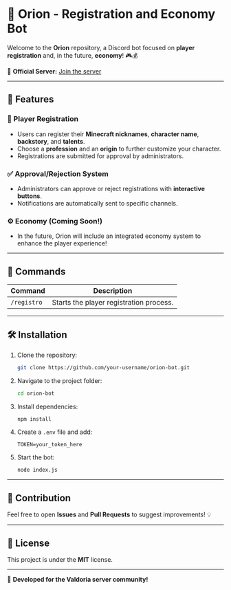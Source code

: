 # 🌌 Orion - Registration and Economy Bot

Welcome to the **Orion** repository, a Discord bot focused on **player registration** and, in the future, **economy**! 🎮💰

🔗 **Official Server:** [Join the server](https://discord.gg/KxKaH6avpz)

---

## 🚀 Features

### 📝 Player Registration
- Users can register their **Minecraft nicknames**, **character name**, **backstory**, and **talents**.
- Choose a **profession** and an **origin** to further customize your character.
- Registrations are submitted for approval by administrators.

### ✅ Approval/Rejection System
- Administrators can approve or reject registrations with **interactive buttons**.
- Notifications are automatically sent to specific channels.

### ⚙️ Economy (Coming Soon!)
- In the future, Orion will include an integrated economy system to enhance the player experience!

---

## 📜 Commands

| Command     | Description |
|------------|------------|
| `/registro` | Starts the player registration process. |

---

## 🛠️ Installation

1. Clone the repository:
   ```bash
   git clone https://github.com/your-username/orion-bot.git
   ```
2. Navigate to the project folder:
   ```bash
   cd orion-bot
   ```
3. Install dependencies:
   ```bash
   npm install
   ```
4. Create a `.env` file and add:
   ```env
   TOKEN=your_token_here
   ```
5. Start the bot:
   ```bash
   node index.js
   ```

---

## 📌 Contribution
Feel free to open **Issues** and **Pull Requests** to suggest improvements! 💡

---

## 📜 License
This project is under the **MIT** license.

---

🔹 **Developed for the Valdoria server community!**
